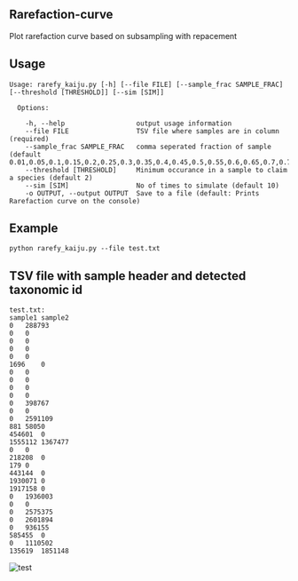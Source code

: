 ## Rarefaction-curve

Plot rarefaction curve based on subsampling with repacement

## Usage

```
Usage: rarefy_kaiju.py [-h] [--file FILE] [--sample_frac SAMPLE_FRAC] [--threshold [THRESHOLD]] [--sim [SIM]]

  Options:

    -h, --help                  output usage information
    --file FILE                 TSV file where samples are in column (required)
    --sample_frac SAMPLE_FRAC   comma seperated fraction of sample (default 0.01,0.05,0.1,0.15,0.2,0.25,0.3,0.35,0.4,0.45,0.5,0.55,0.6,0.65,0.7,0.75,0.8,.85,0.9,0.95,1)
    --threshold [THRESHOLD]     Minimum occurance in a sample to claim a species (default 2)
    --sim [SIM]                 No of times to simulate (default 10)
    -o OUTPUT, --output OUTPUT  Save to a file (default: Prints Rarefaction curve on the console)
```
## Example

```
python rarefy_kaiju.py --file test.txt

```


## TSV file with sample header and detected taxonomic id 
```
test.txt: 
sample1	sample2
0	288793
0	0
0	0
0	0
0	0
1696	0
0	0
0	0
0	0
0	0
0	398767
0	0
0	2591109
881	58050
454601	0
1555112	1367477
0	0
218208	0
179	0
443144	0
1930071	0
1917158	0
0	1936003
0	0
0	2575375
0	2601894
0	936155
585455	0
0	1110502
135619	1851148
```

![test](https://user-images.githubusercontent.com/43430427/158591776-6478de3f-9627-4667-89a3-f6642251911e.png)

